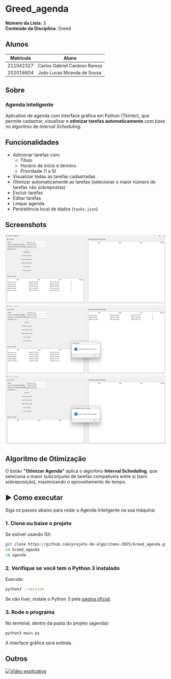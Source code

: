 # Greed_agenda

**Número da Lista**: 3 <br>
**Conteúdo da Disciplina**: Greed <br>

## Alunos
|Matrícula | Aluno |
| -- | -- |
| 211042327  |  Carlos Gabriel Cardoso Ramos |
| 202016604  |  João Lucas Miranda de Sousa |

## Sobre
### Agenda Inteligente

Aplicativo de agenda com interface gráfica em Python (Tkinter), que permite cadastrar, visualizar e **otimizar tarefas automaticamente** com base no algoritmo de _Interval Scheduling_.

## Funcionalidades

- Adicionar tarefas com:
  - Título
  - Horário de início e término
  - Prioridade (1 a 5)
- Visualizar todas as tarefas cadastradas
- Otimizar automaticamente as tarefas (selecionar o maior número de tarefas não sobrepostas)
- Excluir tarefas
- Editar tarefas
- Limpar agenda
- Persistência local de dados (`tasks.json`)

## Screenshots
![Tela Inicial](img/telaInicial.png)
![Tarefas otimizadas](img/agendaOtimizada.png)
![Limpeza de agenda](img/agendaLimpa.png)

## Algoritmo de Otimização

O botão **"Otimizar Agenda"** aplica o algoritmo **Interval Scheduling**, que seleciona o maior subconjunto de tarefas compatíveis entre si (sem sobreposição), maximizando o aproveitamento do tempo.



## ▶️ Como executar

Siga os passos abaixo para rodar a Agenda Inteligente na sua máquina:

### 1. Clone ou baixe o projeto

Se estiver usando Git:

```bash
git clone https://github.com/projeto-de-algoritmos-2025/Greed_agenda.git
cd Greed_agenda
cd agenda
```


### 2. Verifique se você tem o Python 3 instalado

Execute:

```bash
python3 --version
```

Se não tiver, instale o Python 3 pela [página oficial](https://www.python.org/downloads/).

### 3. Rode o programa

No terminal, dentro da pasta do projeto (agenda):

```bash
python3 main.py
```

A interface gráfica será exibida.

## Outros
[![Vídeo explicativo](https://img.youtube.com/vi/gYrDXuOqaPE/maxresdefault.jpg)](https://www.youtube.com/watch?v=gYrDXuOqaPE)


